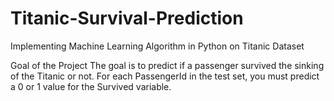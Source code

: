 # Titanic-Survival-Prediction
Implementing Machine Learning Algorithm in Python on Titanic Dataset


Goal of the Project
The goal is to predict if a passenger survived the sinking of the Titanic or not. 
For each PassengerId in the test set, you must predict a 0 or 1 value for the Survived variable.
